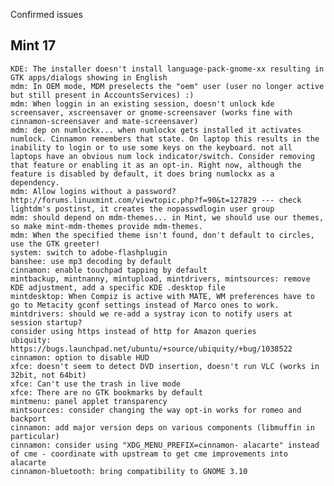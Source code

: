Confirmed issues

Mint 17
-------	
	KDE: The installer doesn't install language-pack-gnome-xx resulting in GTK apps/dialogs showing in English
	mdm: In OEM mode, MDM preselects the "oem" user (user no longer active but still present in AccountsServices) :)
	mdm: When loggin in an existing session, doesn't unlock kde screensaver, xscreensaver or gnome-screensaver (works fine with cinnamon-screensaver and mate-screensaver)
	mdm: dep on numlockx... when numlockx gets installed it activates numlock. Cinnamon remembers that state. On laptop this results in the inability to login or to use some keys on the keyboard. not all laptops have an obvious num lock indicator/switch. Consider removing that feature or enabling it as an opt-in. Right now, although the feature is disabled by default, it does bring numlockx as a dependency.
	mdm: Allow logins without a password? http://forums.linuxmint.com/viewtopic.php?f=90&t=127829 --- check lightdm's postinst, it creates the nopasswdlogin user group
	mdm: should depend on mdm-themes... in Mint, we should use our themes, so make mint-mdm-themes provide mdm-themes.
	mdm: When the specified theme isn't found, don't default to circles, use the GTK greeter!
	system: switch to adobe-flashplugin
	banshee: use mp3 decoding by default
	cinnamon: enable touchpad tapping by default
	mintbackup, mintnanny, mintupload, mintdrivers, mintsources: remove KDE adjustment, add a specific KDE .desktop file
	mintdesktop: When Compiz is active with MATE, WM preferences have to go to Metacity gconf settings instead of Marco ones to work.
	mintdrivers: should we re-add a systray icon to notify users at session startup?
	consider using https instead of http for Amazon queries			
	ubiquity: https://bugs.launchpad.net/ubuntu/+source/ubiquity/+bug/1038522
	cinnamon: option to disable HUD	
	xfce: doesn't seem to detect DVD insertion, doesn't run VLC (works in 32bit, not 64bit)
	xfce: Can't use the trash in live mode
	xfce: There are no GTK bookmarks by default
	mintmenu: panel applet transparency
	mintsources: consider changing the way opt-in works for romeo and backport
	cinnamon: add major version deps on various components (libmuffin in particular)
	cinnamon: consider using "XDG_MENU_PREFIX=cinnamon- alacarte" instead of cme - coordinate with upstream to get cme improvements into alacarte
	cinnamon-bluetooth: bring compatibility to GNOME 3.10
	